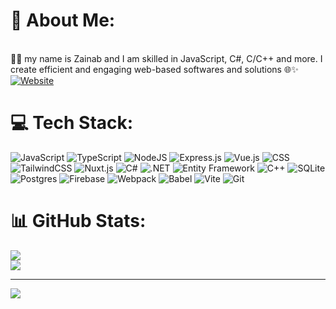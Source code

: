 
# 💫 About Me:
<br>👩‍💻 my name is Zainab and I am skilled in JavaScript, C#, C/C++ and more. I create efficient and engaging web-based softwares and solutions 🌐✨
[![Website](https://img.shields.io/website-up-down-green-red/http/shields.io.svg)](https://zainab7681051.github.io/zainab.portfolio/)

# 💻 Tech Stack:

![JavaScript](https://img.shields.io/badge/JavaScript-F7DF1E?style=for-the-badge&logo=javascript&logoColor=black)
![TypeScript](https://img.shields.io/badge/TypeScript-3178C6?style=for-the-badge&logo=typescript&logoColor=white)
![NodeJS](https://img.shields.io/badge/Node.js-339933?style=for-the-badge&logo=Node.js&logoColor=white) 
![Express.js](https://img.shields.io/badge/Express.js-%23404d59.svg?style=for-the-badge&logo=express&logoColor=white) 
![Vue.js](https://img.shields.io/badge/Vue.js-4FC08D?style=for-the-badge&logo=vuedotjs&logoColor=white) 
![CSS](https://img.shields.io/badge/CSS-1572B6?style=for-the-badge&logo=css3&logoColor=white)
![TailwindCSS](https://img.shields.io/badge/Tailwind%20CSS-%2338B2AC.svg?style=for-the-badge&logo=tailwind-css&logoColor=white)
![Nuxt.js](https://img.shields.io/badge/Nuxt.js-002E3B?style=for-the-badge&logo=nuxtdotjs&logoColor=white)
![C#](https://custom-icon-badges.demolab.com/badge/C%23-%23239120.svg?style=for-the-badge&logo=cshrp&logoColor=white) 
![.NET](https://img.shields.io/badge/.NET-512BD4?style=for-the-badge&logo=dotnet&logoColor=white)
![Entity Framework](https://img.shields.io/badge/Entity%20Framework-%235C2D91.svg?style=for-the-badge&logo=dotnet&logoColor=white)
![C++](https://img.shields.io/badge/C++-%2300599C.svg?style=for-the-badge&logo=c%2B%2B&logoColor=white)
![SQLite](https://img.shields.io/badge/sqlite-%2307405e.svg?style=for-the-badge&logo=sqlite&logoColor=white) 
![Postgres](https://img.shields.io/badge/Postgres-%23316192.svg?style=for-the-badge&logo=postgresql&logoColor=white)
![Firebase](https://img.shields.io/badge/Firebase-039BE5?style=for-the-badge&logo=Firebase&logoColor=white)
![Webpack](https://img.shields.io/badge/Webpack-056BE5?style=for-the-badge&logo=webpack&logoColor=white) 
![Babel](https://img.shields.io/badge/Babel-F9DC3E?style=for-the-badge&logo=babel&logoColor=black)
![Vite](https://img.shields.io/badge/Vite-646CFF?style=for-the-badge&logo=vite&logoColor=white)
![Git](https://img.shields.io/badge/Git-F05032?style=for-the-badge&logo=git&logoColor=white)

# 📊 GitHub Stats:
![](https://github-readme-stats.vercel.app/api?username=zainab7681051&theme=dracula&hide_border=false&include_all_commits=true&count_private=true)<br/>
![](https://github-readme-streak-stats.herokuapp.com/?user=zainab7681051&theme=dracula&hide_border=false)<br/>


---
[![](https://visitcount.itsvg.in/api?id=zainab7681051&icon=0&color=0)](https://visitcount.itsvg.in)
